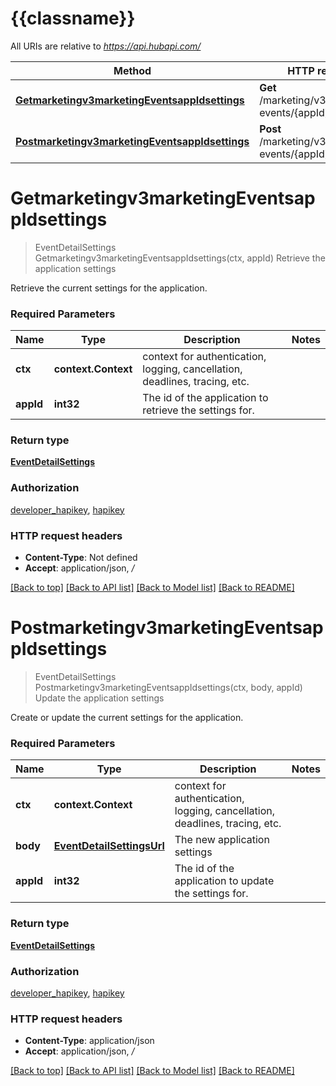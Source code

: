 # {{classname}}

All URIs are relative to *https://api.hubapi.com/*

Method | HTTP request | Description
------------- | ------------- | -------------
[**Getmarketingv3marketingEventsappIdsettings**](SettingsApi.md#Getmarketingv3marketingEventsappIdsettings) | **Get** /marketing/v3/marketing-events/{appId}/settings | Retrieve the application settings
[**Postmarketingv3marketingEventsappIdsettings**](SettingsApi.md#Postmarketingv3marketingEventsappIdsettings) | **Post** /marketing/v3/marketing-events/{appId}/settings | Update the application settings

# **Getmarketingv3marketingEventsappIdsettings**
> EventDetailSettings Getmarketingv3marketingEventsappIdsettings(ctx, appId)
Retrieve the application settings

Retrieve the current settings for the application.

### Required Parameters

Name | Type | Description  | Notes
------------- | ------------- | ------------- | -------------
 **ctx** | **context.Context** | context for authentication, logging, cancellation, deadlines, tracing, etc.
  **appId** | **int32**| The id of the application to retrieve the settings for. | 

### Return type

[**EventDetailSettings**](EventDetailSettings.md)

### Authorization

[developer_hapikey](../README.md#developer_hapikey), [hapikey](../README.md#hapikey)

### HTTP request headers

 - **Content-Type**: Not defined
 - **Accept**: application/json, */*

[[Back to top]](#) [[Back to API list]](../README.md#documentation-for-api-endpoints) [[Back to Model list]](../README.md#documentation-for-models) [[Back to README]](../README.md)

# **Postmarketingv3marketingEventsappIdsettings**
> EventDetailSettings Postmarketingv3marketingEventsappIdsettings(ctx, body, appId)
Update the application settings

Create or update the current settings for the application.

### Required Parameters

Name | Type | Description  | Notes
------------- | ------------- | ------------- | -------------
 **ctx** | **context.Context** | context for authentication, logging, cancellation, deadlines, tracing, etc.
  **body** | [**EventDetailSettingsUrl**](EventDetailSettingsUrl.md)| The new application settings | 
  **appId** | **int32**| The id of the application to update the settings for. | 

### Return type

[**EventDetailSettings**](EventDetailSettings.md)

### Authorization

[developer_hapikey](../README.md#developer_hapikey), [hapikey](../README.md#hapikey)

### HTTP request headers

 - **Content-Type**: application/json
 - **Accept**: application/json, */*

[[Back to top]](#) [[Back to API list]](../README.md#documentation-for-api-endpoints) [[Back to Model list]](../README.md#documentation-for-models) [[Back to README]](../README.md)

